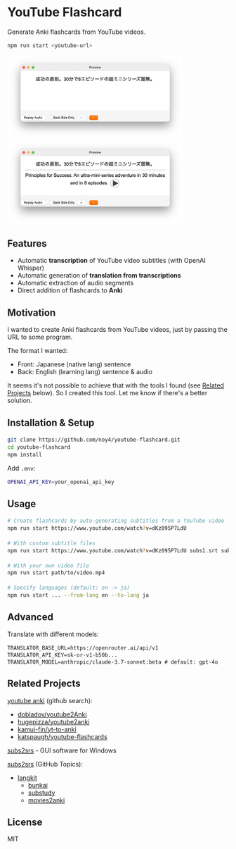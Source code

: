 # YouTube Flashcard

Generate Anki flashcards from YouTube videos.

```bash
npm run start <youtube-url>
```

<img src='public/front.png' width='400' /> <img src='public/back.png' width='400' />

## Features

- Automatic **transcription** of YouTube video subtitles (with OpenAI Whisper)
- Automatic generation of **translation from transcriptions**
- Automatic extraction of audio segments
- Direct addition of flashcards to **Anki**

## Motivation

I wanted to create Anki flashcards from YouTube videos, just by passing the URL to some program.

The format I wanted:
- Front: Japanese (native lang) sentence
- Back: English (learning lang) sentence & audio

It seems it's not possible to achieve that with the tools I found (see [Related Projects](#related-projects) below). So I created this tool. Let me know if there's a better solution.

## Installation & Setup

```bash
git clone https://github.com/noy4/youtube-flashcard.git
cd youtube-flashcard
npm install
```

Add `.env`:

```bash
OPENAI_API_KEY=your_openai_api_key
```

## Usage

```bash
# Create flashcards by auto-generating subtitles from a YouTube video
npm run start https://www.youtube.com/watch?v=dKz095P7LdU

# With custom subtitle files
npm run start https://www.youtube.com/watch?v=dKz095P7LdU subs1.srt subs2.srt

# With your own video file
npm run start path/to/video.mp4

# Specify languages (default: en -> ja)
npm run start ... --from-lang en --to-lang ja
```

## Advanced

Translate with different models:

```.env
TRANSLATOR_BASE_URL=https://openrouter.ai/api/v1
TRANSLATOR_API_KEY=sk-or-v1-b50b...
TRANSLATOR_MODEL=anthropic/claude-3.7-sonnet:beta # default: gpt-4o
```

## Related Projects

[youtube anki](https://github.com/search?q=youtube%20anki&type=repositories) (github search):

- [dobladov/youtube2Anki](https://github.com/dobladov/youtube2Anki)
- [hugepizza/youtube2anki](https://github.com/hugepizza/youtube2anki)
- [kamui-fin/yt-to-anki](https://github.com/kamui-fin/yt-to-anki)
- [katspaugh/youtube-flashcards](https://github.com/katspaugh/youtube-flashcards)

[subs2srs](https://subs2srs.sourceforge.net/) - GUI software for Windows

[subs2srs](https://github.com/topics/subs2srs) (GitHub Topics):
- [langkit](https://github.com/tassa-yoniso-manasi-karoto/langkit)
  - [bunkai](https://github.com/ustuehler/bunkai)
  - [substudy](https://github.com/emk/subtitles-rs/tree/master/substudy)
  - [movies2anki](https://github.com/kelciour/movies2anki)

## License

MIT
